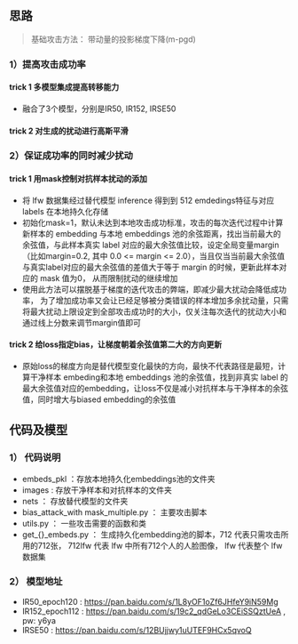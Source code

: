 

## 思路
>基础攻击方法： 带动量的投影梯度下降(m-pgd)  

### 1）提高攻击成功率


#### trick 1  多模型集成提高转移能力
* 融合了3个模型，分别是IR50, IR152, IRSE50

#### trick 2  对生成的扰动进行高斯平滑
### 2）保证成功率的同时减少扰动


#### trick 1  用mask控制对抗样本扰动的添加
* 将 lfw 数据集经过替代模型 inference 得到到 512 emdedings特征与对应 labels 在本地持久化存储
* 初始化mask=1，默认未达到本地攻击成功标准，攻击的每次迭代过程中计算新样本的 embedding 与本地 embeddings 池的余弦距离，找出当前最大的余弦值，与此样本真实 label 对应的最大余弦值比较，设定全局变量margin（比如margin=0.2, 其中 0.0 <= margin <= 2.0），当且仅当当前最大余弦值与真实label对应的最大余弦值的差值大于等于 margin 的时候，更新此样本对应的 mask 值为0， 从而限制扰动的继续增加
* 使用此方法可以摆脱基于梯度的迭代攻击的弊端，即减少最大扰动会降低成功率， 为了增加成功率又会让已经足够被分类错误的样本增加多余扰动量，只需将最大扰动上限设定到全部攻击成功时的大小，仅关注每次迭代的扰动大小和通过线上分数来调节margin值即可

#### trick 2  给loss指定bias，让梯度朝着余弦值第二大的方向更新
* 原始loss的梯度方向是替代模型变化最快的方向，最快不代表路径是最短，计算干净样本 embeding和本地 embeddings 池的余弦值，找到非真实 label 的最大余弦值对应的embedding，让loss不仅是减小对抗样本与干净样本的余弦值，同时增大与biased embedding的余弦值

## 代码及模型
### 1） 代码说明
* embeds_pkl ：存放本地持久化embeddings池的文件夹
* images : 存放干净样本和对抗样本的文件夹
* nets ： 存放替代模型的文件夹
* bias_attack_with mask_multiple.py ： 主要攻击脚本
* utils.py ： 一些攻击需要的函数和类
* get_{}_embeds.py ： 生成持久化embedding池的脚本，712 代表只需攻击所用的712张， 712lfw 代表 lfw 中所有712个人的人脸图像， lfw 代表整个 lfw 数据集

### 2） 模型地址
* IR50_epoch120 : https://pan.baidu.com/s/1L8yOF1oZf6JHfeY9iN59Mg 
* IR152_epoch112 : https://pan.baidu.com/s/19c2_qdGeLo3CEiSSQztUeA , pw: y6ya
* IRSE50 : https://pan.baidu.com/s/12BUjjwy1uUTEF9HCx5qvoQ




